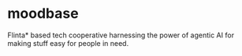 # moodbase

Flinta* based tech cooperative harnessing the power of agentic AI for making stuff easy for people in need. 
